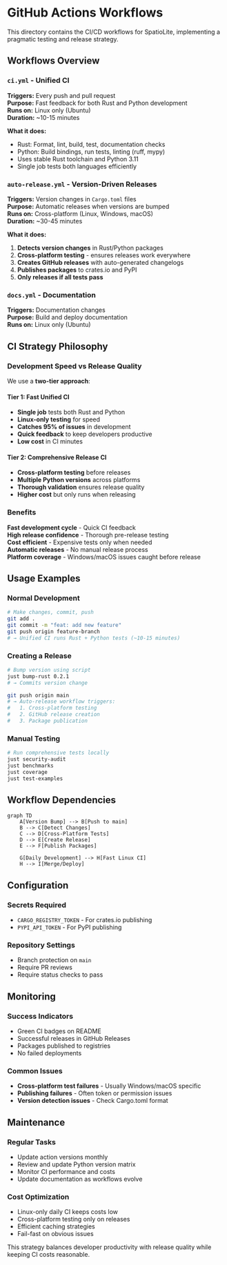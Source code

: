 # GitHub Actions Workflows

This directory contains the CI/CD workflows for SpatioLite, implementing a pragmatic testing and release strategy.

## Workflows Overview

### `ci.yml` - Unified CI
**Triggers:** Every push and pull request  
**Purpose:** Fast feedback for both Rust and Python development  
**Runs on:** Linux only (Ubuntu)  
**Duration:** ~10-15 minutes  

**What it does:**
- Rust: Format, lint, build, test, documentation checks
- Python: Build bindings, run tests, linting (ruff, mypy)
- Uses stable Rust toolchain and Python 3.11
- Single job tests both languages efficiently

### `auto-release.yml` - Version-Driven Releases
**Triggers:** Version changes in `Cargo.toml` files  
**Purpose:** Automatic releases when versions are bumped  
**Runs on:** Cross-platform (Linux, Windows, macOS)  
**Duration:** ~30-45 minutes  

**What it does:**
1. **Detects version changes** in Rust/Python packages
2. **Cross-platform testing** - ensures releases work everywhere
3. **Creates GitHub releases** with auto-generated changelogs
4. **Publishes packages** to crates.io and PyPI
5. **Only releases if all tests pass**



### `docs.yml` - Documentation
**Triggers:** Documentation changes  
**Purpose:** Build and deploy documentation  
**Runs on:** Linux only (Ubuntu)  

## CI Strategy Philosophy

### Development Speed vs Release Quality

We use a **two-tier approach**:

#### Tier 1: Fast Unified CI
- **Single job** tests both Rust and Python
- **Linux-only testing** for speed
- **Catches 95% of issues** in development
- **Quick feedback** to keep developers productive
- **Low cost** in CI minutes

#### Tier 2: Comprehensive Release CI
- **Cross-platform testing** before releases
- **Multiple Python versions** across platforms
- **Thorough validation** ensures release quality
- **Higher cost** but only runs when releasing

### Benefits

**Fast development cycle** - Quick CI feedback  
**High release confidence** - Thorough pre-release testing  
**Cost efficient** - Expensive tests only when needed  
**Automatic releases** - No manual release process  
**Platform coverage** - Windows/macOS issues caught before release

## Usage Examples

### Normal Development
```bash
# Make changes, commit, push
git add .
git commit -m "feat: add new feature"
git push origin feature-branch
# → Unified CI runs Rust + Python tests (~10-15 minutes)
```

### Creating a Release
```bash
# Bump version using script
just bump-rust 0.2.1
# → Commits version change

git push origin main
# → Auto-release workflow triggers:
#   1. Cross-platform testing
#   2. GitHub release creation
#   3. Package publication
```

### Manual Testing
```bash
# Run comprehensive tests locally
just security-audit
just benchmarks
just coverage
just test-examples
```

## Workflow Dependencies

```mermaid
graph TD
    A[Version Bump] --> B[Push to main]
    B --> C[Detect Changes]
    C --> D[Cross-Platform Tests]
    D --> E[Create Release]
    E --> F[Publish Packages]
    
    G[Daily Development] --> H[Fast Linux CI]
    H --> I[Merge/Deploy]
```

## Configuration

### Secrets Required
- `CARGO_REGISTRY_TOKEN` - For crates.io publishing
- `PYPI_API_TOKEN` - For PyPI publishing

### Repository Settings
- Branch protection on `main`
- Require PR reviews
- Require status checks to pass

## Monitoring

### Success Indicators
- Green CI badges on README
- Successful releases in GitHub Releases
- Packages published to registries
- No failed deployments

### Common Issues
- **Cross-platform test failures** - Usually Windows/macOS specific
- **Publishing failures** - Often token or permission issues
- **Version detection issues** - Check Cargo.toml format

## Maintenance

### Regular Tasks
- Update action versions monthly
- Review and update Python version matrix
- Monitor CI performance and costs
- Update documentation as workflows evolve

### Cost Optimization
- Linux-only daily CI keeps costs low
- Cross-platform testing only on releases
- Efficient caching strategies
- Fail-fast on obvious issues

This strategy balances developer productivity with release quality while keeping CI costs reasonable.